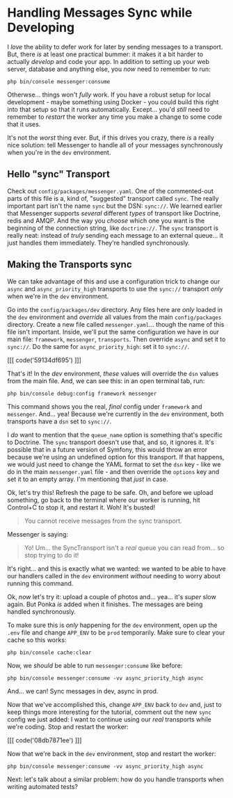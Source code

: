# Handling Messages Sync while Developing

I *love* the ability to defer work for later by sending messages to a transport.
But, there *is* at least one practical bummer: it makes it a bit harder to actually
*develop* and code your app. In addition to setting up your web server, database
and anything else, you *now* need to remember to run:

```terminal
php bin/console messenger:consume
```

Otherwse... things won't *fully* work. If you have a robust setup for local
development - maybe something using Docker - you could build this right into that
setup so that it runs automatically. Except... you'd *still* need to remember to
*restart* the worker any time you make a change to some code that it uses.

It's not the *worst* thing ever. But, if this drives you crazy, there *is* a really
nice solution: tell Messenger to handle all of your messages synchronously when
you're in the `dev` environment.

## Hello "sync" Transport

Check out `config/packages/messenger.yaml`. One of the commented-out parts of this
file is a, kind of, "suggested" transport called `sync`. The really important part
isn't the name `sync` but the DSN: `sync://`. We learned earlier that Messenger
supports *several* different *types* of transport like Doctrine, redis and AMQP.
And the way you *choose* which one you want is the beginning of the connection
string, like `doctrine://`. The `sync` transport is really neat: instead of *truly*
sending each message to an external queue... it just handles them immediately.
They're handled synchronously.

## Making the Transports sync

We can take advantage of this and use a configuration trick to change our
`async` and `async_priority_high` transports to use the `sync://` transport *only*
when we're in the `dev` environment.

Go into the `config/packages/dev` directory. Any files here are *only* loaded in
the `dev` environment and *override* all values from the main `config/packages`
directory. Create a new file called `messenger.yaml`... though the name of this
file isn't important. Inside, we'll put the same configuration we have in our main file: `framework`, `messenger`, `transports`. Then override `async` and set
it to `sync://`. Do the same for `async_priority_high`: set it to `sync://`.

[[[ code('59134df695') ]]]

That's it! In the *dev* environment, *these* values will override the `dsn` values
from the main file. And, we can see this: in an open terminal tab, run:

```terminal
php bin/console debug:config framework messenger
```

This command shows you the real, *final* config under `framework` and `messenger`.
And... yea! Because we're currently in the `dev` environment, both transports
have a `dsn` set to `sync://`.

I *do* want to mention that the `queue_name` option is something that's specific
to Doctrine. The `sync` transport doesn't use that, and so, it ignores it. It's
possible that in a future version of Symfony, this would throw an error because
we're using an undefined option for this transport. If that happens, we would just
need to change the YAML format to set the `dsn` key - like we do in the main
`messenger.yaml` file - and then override the `options` key and set it to an
empty array. I'm mentioning that *just* in case.

Ok, let's try this! Refresh the page to be safe. Oh, and before we upload
something, go back to the terminal where our worker is running, hit Control+C to
stop it, and restart it. Woh! It's busted!

> You cannot receive messages from the sync transport.

Messenger is saying:

> Yo! Um... the SyncTransport isn't a *real* queue you can read from... so
> stop trying to do it!

It's right... and this is exactly what we wanted: we wanted to be able to have our
handlers called in the `dev` environment *without* needing to worry about running
this command.

Ok, *now* let's try it: upload a couple of photos and... yea... it's *super* slow
again. But Ponka *is* added when it finishes. The messages are being handled
synchronously.

To make sure this is *only* happening for the `dev` environment, open up the
`.env` file and change `APP_ENV` to be `prod` temporarily. Make sure to clear
your cache so this works:

```terminal
php bin/console cache:clear
```

Now, we *should* be able to run `messenger:consume` like before:

```terminal
php bin/console messenger:consume -vv async_priority_high async
```

And... we can! Sync messages in dev, async in prod.

Now that we've accomplished this, change `APP_ENV` back to `dev` and, just to
keep things more interesting for the tutorial, comment out the new `sync`
config we just added: I want to continue using our *real* transports while
we're coding. Stop and restart the worker:

[[[ code('08db7871ee') ]]]

Now that we're back in the `dev` environment, stop and restart the worker:

```terminal-silent
php bin/console messenger:consume -vv async_priority_high async
```

Next: let's talk about a similar problem: how do you handle transports when writing
automated tests?
